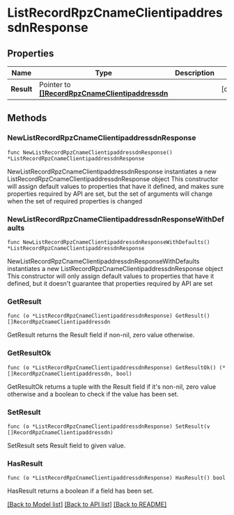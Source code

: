 # ListRecordRpzCnameClientipaddressdnResponse

## Properties

Name | Type | Description | Notes
------------ | ------------- | ------------- | -------------
**Result** | Pointer to [**[]RecordRpzCnameClientipaddressdn**](RecordRpzCnameClientipaddressdn.md) |  | [optional] 

## Methods

### NewListRecordRpzCnameClientipaddressdnResponse

`func NewListRecordRpzCnameClientipaddressdnResponse() *ListRecordRpzCnameClientipaddressdnResponse`

NewListRecordRpzCnameClientipaddressdnResponse instantiates a new ListRecordRpzCnameClientipaddressdnResponse object
This constructor will assign default values to properties that have it defined,
and makes sure properties required by API are set, but the set of arguments
will change when the set of required properties is changed

### NewListRecordRpzCnameClientipaddressdnResponseWithDefaults

`func NewListRecordRpzCnameClientipaddressdnResponseWithDefaults() *ListRecordRpzCnameClientipaddressdnResponse`

NewListRecordRpzCnameClientipaddressdnResponseWithDefaults instantiates a new ListRecordRpzCnameClientipaddressdnResponse object
This constructor will only assign default values to properties that have it defined,
but it doesn't guarantee that properties required by API are set

### GetResult

`func (o *ListRecordRpzCnameClientipaddressdnResponse) GetResult() []RecordRpzCnameClientipaddressdn`

GetResult returns the Result field if non-nil, zero value otherwise.

### GetResultOk

`func (o *ListRecordRpzCnameClientipaddressdnResponse) GetResultOk() (*[]RecordRpzCnameClientipaddressdn, bool)`

GetResultOk returns a tuple with the Result field if it's non-nil, zero value otherwise
and a boolean to check if the value has been set.

### SetResult

`func (o *ListRecordRpzCnameClientipaddressdnResponse) SetResult(v []RecordRpzCnameClientipaddressdn)`

SetResult sets Result field to given value.

### HasResult

`func (o *ListRecordRpzCnameClientipaddressdnResponse) HasResult() bool`

HasResult returns a boolean if a field has been set.


[[Back to Model list]](../README.md#documentation-for-models) [[Back to API list]](../README.md#documentation-for-api-endpoints) [[Back to README]](../README.md)


